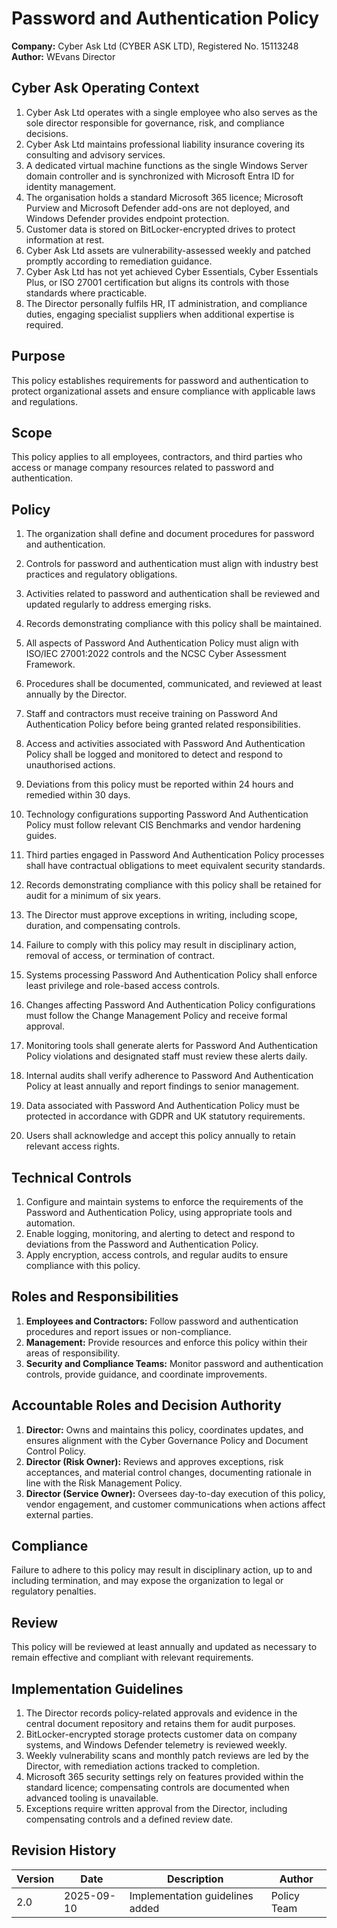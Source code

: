 # Password and Authentication Policy

**Company:** Cyber Ask Ltd (CYBER ASK LTD), Registered No. 15113248  
**Author:** WEvans Director

## Cyber Ask Operating Context

1. Cyber Ask Ltd operates with a single employee who also serves as the sole director responsible for governance, risk, and compliance decisions.
2. Cyber Ask Ltd maintains professional liability insurance covering its consulting and advisory services.
3. A dedicated virtual machine functions as the single Windows Server domain controller and is synchronized with Microsoft Entra ID for identity management.
4. The organisation holds a standard Microsoft 365 licence; Microsoft Purview and Microsoft Defender add-ons are not deployed, and Windows Defender provides endpoint protection.
5. Customer data is stored on BitLocker-encrypted drives to protect information at rest.
6. Cyber Ask Ltd assets are vulnerability-assessed weekly and patched promptly according to remediation guidance.
7. Cyber Ask Ltd has not yet achieved Cyber Essentials, Cyber Essentials Plus, or ISO 27001 certification but aligns its controls with those standards where practicable.
8. The Director personally fulfils HR, IT administration, and compliance duties, engaging specialist suppliers when additional expertise is required.



## Purpose

This policy establishes requirements for password and authentication to protect organizational assets and ensure compliance with applicable laws and regulations.

## Scope

This policy applies to all employees, contractors, and third parties who access or manage company resources related to password and authentication.

## Policy
1. The organization shall define and document procedures for password and authentication.
2. Controls for password and authentication must align with industry best practices and regulatory obligations.
3. Activities related to password and authentication shall be reviewed and updated regularly to address emerging risks.
4. Records demonstrating compliance with this policy shall be maintained.

1. All aspects of Password And Authentication Policy must align with ISO/IEC 27001:2022 controls and the NCSC Cyber Assessment Framework.
2. Procedures shall be documented, communicated, and reviewed at least annually by the Director.
3. Staff and contractors must receive training on Password And Authentication Policy before being granted related responsibilities.
4. Access and activities associated with Password And Authentication Policy shall be logged and monitored to detect and respond to unauthorised actions.
5. Deviations from this policy must be reported within 24 hours and remedied within 30 days.
6. Technology configurations supporting Password And Authentication Policy must follow relevant CIS Benchmarks and vendor hardening guides.
7. Third parties engaged in Password And Authentication Policy processes shall have contractual obligations to meet equivalent security standards.
8. Records demonstrating compliance with this policy shall be retained for audit for a minimum of six years.
9. The Director must approve exceptions in writing, including scope, duration, and compensating controls.
10. Failure to comply with this policy may result in disciplinary action, removal of access, or termination of contract.

1. Systems processing Password And Authentication Policy shall enforce least privilege and role-based access controls.
2. Changes affecting Password And Authentication Policy configurations must follow the Change Management Policy and receive formal approval.
3. Monitoring tools shall generate alerts for Password And Authentication Policy violations and designated staff must review these alerts daily.
4. Internal audits shall verify adherence to Password And Authentication Policy at least annually and report findings to senior management.
5. Data associated with Password And Authentication Policy must be protected in accordance with GDPR and UK statutory requirements.
6. Users shall acknowledge and accept this policy annually to retain relevant access rights.

## Technical Controls

1. Configure and maintain systems to enforce the requirements of the Password and Authentication Policy, using appropriate tools and automation.
2. Enable logging, monitoring, and alerting to detect and respond to deviations from the Password and Authentication Policy.
3. Apply encryption, access controls, and regular audits to ensure compliance with this policy.

## Roles and Responsibilities

1. **Employees and Contractors:** Follow password and authentication procedures and report issues or non-compliance.
2. **Management:** Provide resources and enforce this policy within their areas of responsibility.
3. **Security and Compliance Teams:** Monitor password and authentication controls, provide guidance, and coordinate improvements.

## Accountable Roles and Decision Authority

1. **Director:** Owns and maintains this policy, coordinates updates, and ensures alignment with the Cyber Governance Policy and Document Control Policy.
2. **Director (Risk Owner):** Reviews and approves exceptions, risk acceptances, and material control changes, documenting rationale in line with the Risk Management Policy.
3. **Director (Service Owner):** Oversees day-to-day execution of this policy, vendor engagement, and customer communications when actions affect external parties.


## Compliance

Failure to adhere to this policy may result in disciplinary action, up to and including termination, and may expose the organization to legal or regulatory penalties.

## Review

This policy will be reviewed at least annually and updated as necessary to remain effective and compliant with relevant requirements.

## Implementation Guidelines
1. The Director records policy-related approvals and evidence in the central document repository and retains them for audit purposes.
2. BitLocker-encrypted storage protects customer data on company systems, and Windows Defender telemetry is reviewed weekly.
3. Weekly vulnerability scans and monthly patch reviews are led by the Director, with remediation actions tracked to completion.
4. Microsoft 365 security settings rely on features provided within the standard licence; compensating controls are documented when advanced tooling is unavailable.
5. Exceptions require written approval from the Director, including compensating controls and a defined review date.


## Revision History

| Version | Date | Description | Author |
| ------- | ---------- | ----------------------- | ------ |
| 2.0     | 2025-09-10 | Implementation guidelines added | Policy Team |
